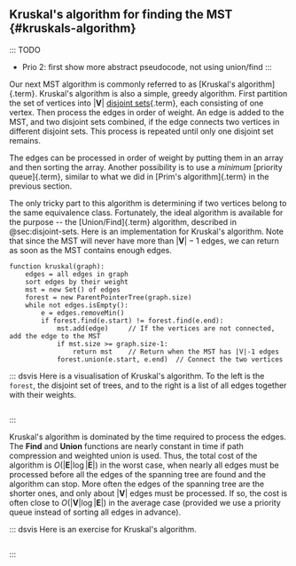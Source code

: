 
## Kruskal's algorithm for finding the MST {#kruskals-algorithm}

::: TODO
- Prio 2: first show more abstract pseudocode, not using union/find
:::

Our next MST algorithm is commonly referred to as
[Kruskal's algorithm]{.term}. Kruskal's
algorithm is also a simple, greedy algorithm. First partition the set of
vertices into $|\mathbf{V}|$
[disjoint sets](#union-find){.term},
each consisting of one vertex. Then process the edges in order of
weight. An edge is added to the MST, and two disjoint sets combined, if
the edge connects two vertices in different disjoint sets. This process
is repeated until only one disjoint set remains.

The edges can be processed in order of weight by putting them in an
array and then sorting the array. Another possibility is to use a
*minimum* [priority queue]{.term}, similar to what we did in
[Prim's algorithm]{.term} in the previous section.

The only tricky part to this algorithm is determining if two vertices
belong to the same equivalence class. Fortunately, the ideal algorithm
is available for the purpose -- the [Union/Find]{.term} algorithm, described in @sec:disjoint-sets.
Here is an implementation for Kruskal's algorithm. Note that since the
MST will never have more than $|\mathbf{V}|-1$ edges, we can return as
soon as the MST contains enough edges.

    function kruskal(graph):
        edges = all edges in graph
        sort edges by their weight
        mst = new Set() of edges
        forest = new ParentPointerTree(graph.size)
        while not edges.isEmpty():
            e = edges.removeMin()
            if forest.find(e.start) != forest.find(e.end):
                mst.add(edge)     // If the vertices are not connected, add the edge to the MST
                if mst.size >= graph.size-1:
                    return mst    // Return when the MST has |V|-1 edges
                forest.union(e.start, e.end)  // Connect the two vertices


::: dsvis
Here is a visualisation of Kruskal's algorithm.
To the left is the `forest`, the disjoint set of trees, and to the right is a list of all edges together with their weights.

``` {.jsav-animation src="Graph/kruskalCON.js" links="Graph/kruskalCON.css" name="Kruskal Slideshow"}
```
:::

Kruskal's algorithm is dominated by the time required to process the
edges. The **Find** and **Union** functions are nearly constant in time if
path compression and weighted union is used. Thus, the total cost of the
algorithm is $O(|\mathbf{E}| \log |\mathbf{E}|)$ in the worst case,
when nearly all edges must be processed before all the edges of the
spanning tree are found and the algorithm can stop. More often the edges
of the spanning tree are the shorter ones, and only about $|\mathbf{V}|$
edges must be processed. If so, the cost is often close to
$O(|\mathbf{V}| \log |\mathbf{E}|)$ in the average case (provided
we use a priority queue instead of sorting all edges in advance).

::: dsvis
Here is an exercise for Kruskal's algorithm.

```{.jsav-embedded src="Graph/KruskalPE.html" type="pe" name="Kruskal's Algorithm Proficiency Exercise"}
```
:::

<!--
### Invariants
 -->

